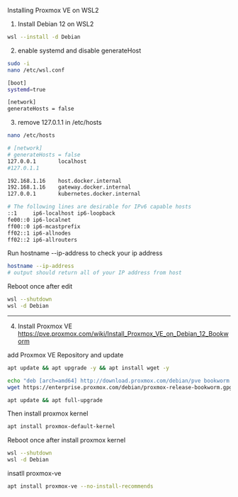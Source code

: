 Installing Proxmox VE on WSL2
1. Install Debian 12 on WSL2

```sh
wsl --install -d Debian
```

2. enable systemd and disable generateHost

```sh
sudo -i
nano /etc/wsl.conf
```
```sh
[boot]
systemd=true

[network]
generateHosts = false
```

3. remove 127.0.1.1 in /etc/hosts
```sh
nano /etc/hosts
```
```sh
# [network]
# generateHosts = false
127.0.0.1       localhost
#127.0.1.1      

192.168.1.16    host.docker.internal
192.168.1.16    gateway.docker.internal
127.0.0.1       kubernetes.docker.internal

# The following lines are desirable for IPv6 capable hosts
::1     ip6-localhost ip6-loopback
fe00::0 ip6-localnet
ff00::0 ip6-mcastprefix
ff02::1 ip6-allnodes
ff02::2 ip6-allrouters
```
Run hostname --ip-address to check your ip address
```sh
hostname --ip-address
# output should return all of your IP address from host
```
Reboot once after edit
```sh
wsl --shutdown
wsl -d Debian
```
---------------------------

4. Install Proxmox VE https://pve.proxmox.com/wiki/Install_Proxmox_VE_on_Debian_12_Bookworm

add Proxmox VE Repository and update 

```sh
apt update && apt upgrade -y && apt install wget -y

echo "deb [arch=amd64] http://download.proxmox.com/debian/pve bookworm pve-no-subscription" > /etc/apt/sources.list.d/pve-install-repo.list
wget https://enterprise.proxmox.com/debian/proxmox-release-bookworm.gpg -O /etc/apt/trusted.gpg.d/proxmox-release-bookworm.gpg 

apt update && apt full-upgrade
```

Then install proxmox kernel

```sh
apt install proxmox-default-kernel
```
Reboot once after install proxmox kernel
```sh
wsl --shutdown
wsl -d Debian
```

insatll proxmox-ve
```sh
apt install proxmox-ve --no-install-recommends
```
